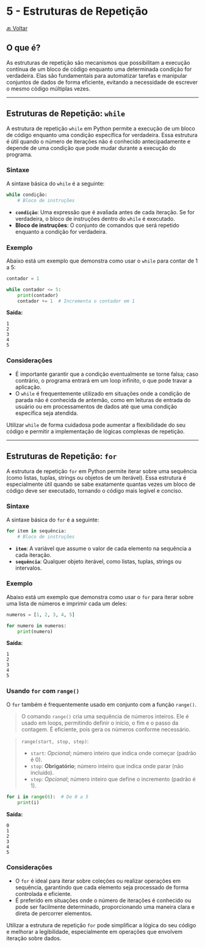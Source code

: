 # 5 - Estruturas de Repetição
[🔙 Voltar](../README.md)
## O que é?

As estruturas de repetição são mecanismos que possibilitam a execução contínua de um bloco de código enquanto uma determinada condição for verdadeira. Elas são fundamentais para automatizar tarefas e manipular conjuntos de dados de forma eficiente, evitando a necessidade de escrever o mesmo código múltiplas vezes.

---

## Estruturas de Repetição: `while`

A estrutura de repetição `while` em Python permite a execução de um bloco de código enquanto uma condição específica for verdadeira. Essa estrutura é útil quando o número de iterações não é conhecido antecipadamente e depende de uma condição que pode mudar durante a execução do programa.

### Sintaxe
A sintaxe básica do `while` é a seguinte:

```python
while condição:
    # Bloco de instruções
```

- **`condição`**: Uma expressão que é avaliada antes de cada iteração. Se for verdadeira, o bloco de instruções dentro do `while` é executado.
- **Bloco de instruções**: O conjunto de comandos que será repetido enquanto a condição for verdadeira.

### Exemplo
Abaixo está um exemplo que demonstra como usar o `while` para contar de 1 a 5:

```python
contador = 1

while contador <= 5:
    print(contador)
    contador += 1  # Incrementa o contador em 1
```

**Saída:**
```
1
2
3
4
5
```

### Considerações
- É importante garantir que a condição eventualmente se torne falsa; caso contrário, o programa entrará em um loop infinito, o que pode travar a aplicação.
- O `while` é frequentemente utilizado em situações onde a condição de parada não é conhecida de antemão, como em leituras de entrada do usuário ou em processamentos de dados até que uma condição específica seja atendida. 

Utilizar `while` de forma cuidadosa pode aumentar a flexibilidade do seu código e permitir a implementação de lógicas complexas de repetição.

---

## Estruturas de Repetição: `for`

A estrutura de repetição `for` em Python permite iterar sobre uma sequência (como listas, tuplas, strings ou objetos de um iterável). Essa estrutura é especialmente útil quando se sabe exatamente quantas vezes um bloco de código deve ser executado, tornando o código mais legível e conciso.

### Sintaxe
A sintaxe básica do `for` é a seguinte:

```python
for item in sequência:
    # Bloco de instruções
```

- **`item`**: A variável que assume o valor de cada elemento na sequência a cada iteração.
- **`sequência`**: Qualquer objeto iterável, como listas, tuplas, strings ou intervalos.

### Exemplo
Abaixo está um exemplo que demonstra como usar o `for` para iterar sobre uma lista de números e imprimir cada um deles:

```python
numeros = [1, 2, 3, 4, 5]

for numero in numeros:
    print(numero)
```

**Saída:**
```
1
2
3
4
5
```

### Usando `for` com `range()`
O `for` também é frequentemente usado em conjunto com a função `range()`.

> O comando `range()` cria uma sequência de números inteiros. Ele é usado em loops, permitindo definir o início, o fim e o passo da contagem. É eficiente, pois gera os números conforme necessário.

> `range(start, stop, step)`:
> - `start`: *Opcional*; número inteiro que indica onde começar (padrão é 0).
> - `stop`: **Obrigatório**; número inteiro que indica onde parar (não incluído).
> - `step`: *Opcional*; número inteiro que define o incremento (padrão é 1).


```python
for i in range(6):  # De 0 a 5
    print(i)
```

**Saída:**
```
0
1
2
3
4
5
```

### Considerações
- O `for` é ideal para iterar sobre coleções ou realizar operações em sequência, garantindo que cada elemento seja processado de forma controlada e eficiente.
- É preferido em situações onde o número de iterações é conhecido ou pode ser facilmente determinado, proporcionando uma maneira clara e direta de percorrer elementos.

Utilizar a estrutura de repetição `for` pode simplificar a lógica do seu código e melhorar a legibilidade, especialmente em operações que envolvem iteração sobre dados.